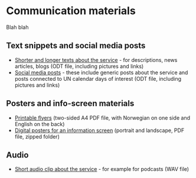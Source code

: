 # Communication materials

Blah blah

## Text snippets and social media posts
- [Shorter and longer texts about the service](https://github.com/SDGforskning/communication-materials/blob/main/information-short-articles.odt) - for descriptions, news articles, blogs (ODT file, including pictures and links)
- [Social media posts](https://github.com/SDGforskning/communication-materials/raw/main/social-media-days.odt) - these include generic posts about the service and posts connected to UN calendar days of interest (ODT file, including pictures and links)

## Posters and info-screen materials

- [Printable flyers](https://github.com/SDGforskning/communication-materials/raw/main/flyer-twosided-english-norwegian.pdf) (two-sided A4 PDF file, with Norwegian on one side and English on the back)
- [Digital posters for an information screen](https://github.com/SDGforskning/communication-materials/blob/main/Infoscreen.zip) (portrait and landscape, PDF file, zipped folder)

## Audio

- [Short audio clip about the service](https://github.com/SDGforskning/communication-materials/raw/main/audioclip-about.wav) - for example for podcasts (WAV file)


